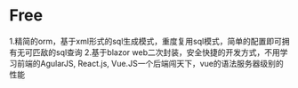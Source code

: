# Free
1.精简的orm，基于xml形式的sql生成模式，重度复用sql模式，简单的配置即可拥有无可匹敌的sql查询
2.基于blazor web二次封装，安全快捷的开发方式，不用学习前端的AgularJS, React.js, Vue.JS一个后端闯天下，vue的语法服务器级别的性能

